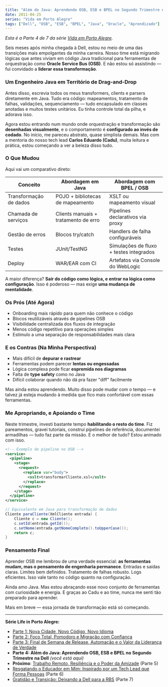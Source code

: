 ```yaml
---
title: "Além do Java: Aprendendo OSB, ESB e BPEL no Segundo Trimestre na Dell"
date: 2011-04-25
series: "Vida em Porto Alegre"
tags: ["Dell", "OSB", "ESB", "BPEL", "Java", "Oracle", "Aprendizado"]
---
```


_Esta é a Parte 4 de 7 da série [Vida em Porto Alegre](/pt/series/vida-em-porto-alegre/)._

Seis meses após minha chegada à Dell, estou no meio de uma das transições mais empolgantes da minha carreira. Nosso time está migrando lógicas que antes viviam em código Java tradicional para ferramentas de orquestração como **Oracle Service Bus (OSB)**. E não estou só assistindo — fui convidado a **liderar essa transformação**.

### Um Engenheiro Java em Território de Drag-and-Drop

Antes disso, escrevia todos os meus transformers, clients e parsers diretamente em Java. Tudo era código: mapeamentos, tratamento de falhas, validações, sequenciamento — tudo encapsulado em classes anotadas e muitos testes unitários. Eu tinha controle total da pilha, e adorava isso.

Agora estou entrando num mundo onde orquestração e transformação são **desenhadas visualmente**, e o comportamento é **configurado ao invés de codado**. No início, me pareceu abstrato, quase simplista demais. Mas com a mentoria do nosso tech lead **Carlos Eduardo (Cadu)**, muita leitura e prática, estou começando a ver a beleza disso tudo.

### O Que Mudou

Aqui vai um comparativo direto:

| Conceito               | Abordagem em Java                    | Abordagem com BPEL / OSB                |
| ---------------------- | ------------------------------------ | --------------------------------------- |
| Transformação de dados | POJO + bibliotecas de mapeamento     | XSLT ou mapeamento visual               |
| Chamada de serviços    | Clients manuais + tratamento de erro | Pipelines declarativos via proxy        |
| Gestão de erros        | Blocos try/catch                     | Handlers de falha configuráveis         |
| Testes                 | JUnit/TestNG                         | Simulações de fluxo + testes integrados |
| Deploy                 | WAR/EAR com CI                       | Artefatos via Console do WebLogic       |

A maior diferença? **Sair do código como lógica, e entrar na lógica como configuração**. Isso é poderoso — mas exige **uma mudança de mentalidade**.

### Os Prós (Até Agora)

- Onboarding mais rápido para quem não conhece o código
- Blocos reutilizáveis através de pipelines OSB
- Visibilidade centralizada dos fluxos de integração
- Menos código repetitivo para operações simples
- Estímulo a uma separação de responsabilidades mais clara

### E os Contras (Na Minha Perspectiva)

- Mais difícil de **depurar e rastrear**
- Ferramentas podem parecer **lentas ou engessadas**
- Lógica complexa pode ficar **espremida nos diagramas**
- Falta de **type safety** como no Java
- Difícil colaborar quando não dá pra fazer "diff" facilmente

Mas ainda estou aprendendo. Muito disso pode mudar com o tempo — e talvez já esteja mudando à medida que fico mais confortável com essas ferramentas.

### Me Apropriando, e Apoiando o Time

Neste trimestre, investi bastante tempo **habilitando o resto do time**. Fiz pareamentos, gravei tutoriais, construí pipelines de referência, documentei armadilhas — tudo faz parte da missão. E o melhor de tudo? Estou animado com isso.

```xml
<!-- Exemplo de pipeline no OSB -->
<service>
  <pipeline>
    <stage>
      <request>
        <replace var="body">
          <xslt>transformarCliente.xsl</xslt>
        </replace>
      </request>
    </stage>
  </pipeline>
</service>
```

```java
// Equivalente em Java para transformação de dados
Cliente paraCliente(XmlCliente entrada) {
    Cliente c = new Cliente();
    c.setId(entrada.getId());
    c.setNome(entrada.getNomeCompleto().toUpperCase());
    return c;
}
```

### Pensamento Final

Aprender OSB me lembrou de uma verdade essencial: **as ferramentas mudam, mas o pensamento de engenharia permanece**. Entradas e saídas claras. Limites bem definidos. Tratamento de falhas robusto. Logs eficientes. Isso vale tanto no código quanto na configuração.

Ainda amo Java. Mas estou abraçando esse novo conjunto de ferramentas com curiosidade e energia. E graças ao Cadu e ao time, nunca me senti tão preparado para aprender.

Mais em breve — essa jornada de transformação está só começando.

---

**Série Life in Porto Alegre:**

- [Parte 1: Nova Cidade, Novo Código, Novo Idioma](/pt/posts/2010-11-15-primeira-semana-dell-porto-alegre/)
- [Parte 2: Foco Total, Pomodoro e Migração com Confiança](/pt/posts/2010-12-16-migracao-foco-pomodoro-dell/)
- [Parte 3: Final de Semana de Release, Automação e o Valor da Liderança de Verdade](/pt/posts/2011-01-30-final-de-semana-de-release-dell/)
- **Parte 4: Além do Java: Aprendendo OSB, ESB e BPEL no Segundo Trimestre na Dell** _(você está aqui)_
- **Próximo**: [Trabalho Remoto, Resiliência e o Poder da Amizade](/pt/posts/2011-10-15-trabalho-remoto-resiliencia-e-amizade/) (Parte 5)
- [Resgatando o Educador em Mim: Inspirado por um Tech Lead que Forma Pessoas](/pt/posts/2011-12-20-resgatando-o-educador-em-mim/) (Parte 6)
- [Gratidão e Transição: Deixando a Dell para a RBS](/pt/posts/2012-04-01-transicao-dell-para-rbs/) (Parte 7)
